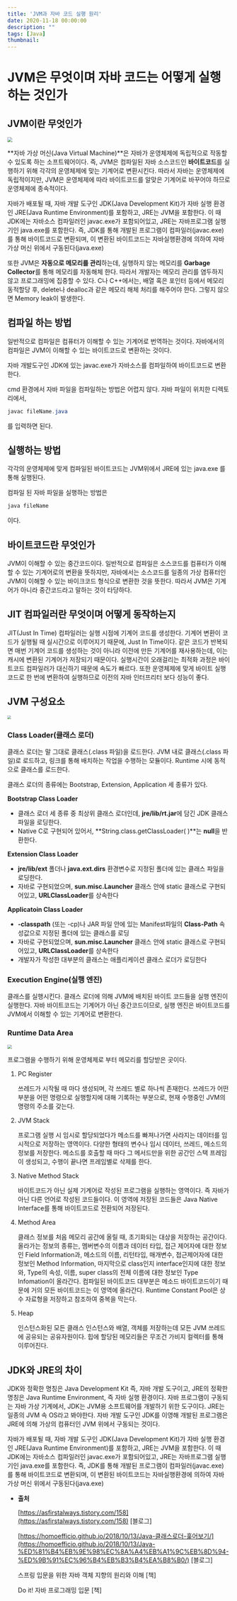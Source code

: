 ```yaml
---
title: 'JVM과 자바 코드 실행 원리'
date: 2020-11-18 00:00:00
description: ""
tags: [Java]
thumbnail: 
---  
```




# JVM은 무엇이며 자바 코드는 어떻게 실행하는 것인가

## JVM이란 무엇인가

<img src="https://img1.daumcdn.net/thumb/R1280x0/?scode=mtistory2&fname=https%3A%2F%2Fblog.kakaocdn.net%2Fdn%2FcB4xQv%2FbtqNEeXuTzl%2F1d3ZEjCkh2A0VQjPL7NgB1%2Fimg.png" style="zoom:67%;" />

**자바 가상 머신(Java Virtual Machine)**은 자바가 운영체제에 독립적으로 작동할 수 있도록 하는 소프트웨어이다. 즉, JVM은 컴파일된 자바 소스코드인 **바이트코드**를 실행하기 위해 각각의 운영체제에 맞는 기계어로 변환시킨다. 따라서 자바는 운영체제에 독립적이지만, JVM은 운영체제에 따라 바이트코드를 알맞은 기계어로 바꾸어야 하므로 운영체제에 종속적이다.

자바가 배포될 때, 자바 개발 도구인 JDK(Java Development Kit)가 자바 실행 환경인 JRE(Java Runtime Environment)를 포함하고, JRE는 JVM을 포함한다. 이 때 JDK에는 자바소스 컴파일러인 javac.exe가 포함되어있고, JRE는 자바프로그램 실행기인 java.exe를 포함한다. 즉, JDK를 통해 개발된 프로그램이 컴파일러(javac.exe) 를 통해 바이트코드로 변환되며, 이 변환된 바이트코드는 자바실행환경에 의하여 자바 가상 머신 위에서 구동된다(java.exe)

또한 JVM은 **자동으로 메모리를 관리**하는데, 실행하지 않는 메모리를 **Garbage Collector**를 통해 메모리를 자동해체 한다. 따라서 개발자는 메모리 관리를 염두하지 않고 프로그래밍에 집중할 수 있다. C나 C++에서는, 배열 혹은 포인터 등에서 메모리 동적할당 후, delete나 dealloc과 같은 메모리 해체 처리를 해주어야 한다. 그렇지 않으면 Memory leak이 발생한다.

## 컴파일 하는 방법

일반적으로 컴파일은 컴퓨터가 이해할 수 있는 기계어로 번역하는 것이다. 자바에서의 컴파일은 JVM이 이해할 수 있는 바이트코드로 변환하는 것이다.

자바 개발도구인 JDK에 있는 javac.exe가 자바소스를 컴파일하여 바이트코드로 변환한다.

cmd 환경에서 자바 파일을 컴파일하는 방법은 어렵지 않다. 자바 파일이 위치한 디렉토리에서, 

```java
javac fileName.java
```

를 입력하면 된다.

## 실행하는 방법

각각의 운영체제에 맞게 컴파일된 바이트코드는 JVM위에서 JRE에 있는 java.exe 를 통해 실행된다.

컴파일 된 자바 파일을 실행하는 방법은

```java
java fileName
```

이다.

## 바이트코드란 무엇인가

JVM이 이해할 수 있는 중간코드이다. 일반적으로 컴파일은 소스코드를 컴퓨터가 이해할 수 있는 기계어로의 변환을 뜻하지만, 자바에서는 소스코드를 일종의 가상 컴퓨터인 JVM이 이해할 수 있는 바이크코드 형식으로 변환한 것을 뜻한다. 따라서 JVM은 기계어가 아니라 중간코드라고 말하는 것이 타당하다.

## JIT 컴파일러란 무엇이며 어떻게 동작하는지

JIT(Just In Time) 컴파일러는 실행 시점에 기계어 코드를 생성한다. 기계어 변환이 코드가 실행될 때 실시간으로 이루어지기 때문에, Just In Time이다. 같은 코드가 반복되면 매번 기계어 코드를 생성하는 것이 아니라 이전에 만든 기계어를 재사용하는데, 이는 캐시에 변환된 기계어가 저장되기 때문이다. 실행시간이 오래걸리는 최적화 과정은 바이트코드 컴파일러가 대신하기 때문에 속도가 빠르다. 또한 운영체제에 맞게 바이트 실행코드로 한 번에 변환하여 실행하므로 이전의 자바 인터프리터 보다 성능이 좋다.

## JVM 구성요소

<img src="https://img1.daumcdn.net/thumb/R1280x0/?scode=mtistory2&fname=https%3A%2F%2Fblog.kakaocdn.net%2Fdn%2FcSQwM8%2FbtqNJxptNUP%2FXy1vRu7LaEHt66pqagaKF1%2Fimg.png" style="zoom:50%;" />

### **Class Loader(클래스 로더)**

클래스 로더는 말 그대로 클래스(.class 파일)을 로드한다. JVM 내로 클래스(.class 파일)로 로드하고, 링크를 통해 배치하는 작업을 수행하는 모듈이다. Runtime 시에 동적으로 클래스를 로드한다. 

클래스 로더의 종류에는 Bootstrap, Extension, Application 세 종류가 있다. 

**Bootstrap Class Loader**

- 클래스 로더 세 종류 중 최상위 클래스 로더인데, **jre/lib/rt.jar**에 담긴 JDK 클래스 파일을 로딩한다.
- Native C로 구현되어 있어서, **String.class.getClassLoader( )**는 **null**을 반환한다.

**Extension Class Loader**

- **jre/lib/ext** 폴더나 **java.ext.dirs** 환경변수로 지정된 폴더에 있는 클래스 파일을 로딩한다.
- 자바로 구현되었으며, **sun.misc.Launcher** 클래스 안에 static 클래스로 구현되어있고, **URLClassLoader**를 상속한다

**Applicatoin Class Loader**

- **-classpath** (또는 -cp)나 JAR 파일 안에 있는 Manifest파일의 **Class-Path** 속성값으로 지정된 폴더에 있는 클래스를 로딩
- 자바로 구현되었으며, **sun.misc.Launcher** 클래스 안에 static 클래스로 구현되어있고, **URLClassLoader**를 상속한다
- 개발자가 작성한 대부분의 클래스는 애플리케이션 클래스 로더가 로딩한다

### Execution Engine(실행 엔진)

클래스를 실행시킨다. 클래스 로더에 의해 JVM에 배치된 바이트 코드들을 실행 엔진이 실행한다. 자바 바이트코드는 기계어가 아닌 중간코드이므로, 실행 엔진은 바이트코드를 JVM에서 이해할 수 있는 기계어로 변환한다.

### Runtime Data Area

<img src="https://t1.daumcdn.net/cfile/tistory/992EE9465D08E9B903" style="zoom:60%;" />

프로그램을 수행하기 위해 운영체제로 부터 메모리를 할당받은 곳이다.

1. PC Register

    쓰레드가 시작될 때 마다 생성되며, 각 쓰레드 별로 하나씩 존재한다. 쓰레드가 어떤 부분을 어떤 명령으로 실행할지에 대해 기록하는 부분으로, 현재 수행중인 JVM의 명령의 주소를 갖는다.

2. JVM Stack

    프로그램 실행 시 임시로 할당되었다가 메소드를 빠져나가면 사라지는 데이터를 임시적으로 저장하는 영역이다. 다양한 형태의 변수나 임시 데이터, 쓰레드, 메소드의 정보를 저장한다. 메소드를 호출할 때 마다 그 메서드만을 위한 공간인 스택 프레임이 생성되고, 수행이 끝나면 프레임별로 삭제를 한다. 

3. Native Method Stack

    바이트코드가 아닌 실제 기계어로 작성된 프로그램을 실행하는 영역이다. 즉 자바가 아닌 다른 언어로 작성된 코드들이다. 이 영역에 저장된 코드들은 Java Native Interface를 통해 바이트코드로 전환되어 저장된다. 

4. Method Area

    클래스 정보를 처음 메모리 공간에 올릴 때, 초기화되는 대상을 저장하는 공간이다. 올라가는 정보의 종류는, 멤버변수의 이름과 데이터 타입, 접근 제어자에 대한 정보인 Field Information과, 메소드의 이름, 리턴타입, 매개변수, 접근제어자에 대한 정보인 Method Information, 마지막으로 class인지 interface인지에 대한 정보와, Type의 속성, 이름, super class의 전체 이름에 대한 정보인 Type Infomation이 올라간다. 컴파일된 바이트코드 대부분은 메소드 바이트코드이기 때문에 거의 모든 바이트코드는 이 영역에 올라간다. Runtime Constant Pool은 상수 자료형을 저장하고 참조하여 중복을 막는다.

5. Heap

    인스턴스화된 모든 클래스 인스턴스와 배열, 객체를 저장하는데 모든 JVM 쓰레드에 공유되는 공유자원이다. 힙에 할당된 메모리들은 무조건 가비지 컬렉터를 통해 이루어진다.

## JDK와 JRE의 차이

JDK와 정확한 명칭은 Java Development Kit 즉, 자바 개발 도구이고, JRE의 정확한 명칭은 Java Runtime Environment, 즉 자바 실행 환경이다. 자바 프로그램이 구동되는 자바 가상 기계에서, JDK는 JVM용 소프트웨어를 개발하기 위한 도구이다. JRE는 일종의 JVM 속 OS라고 봐야한다. 자바 개발 도구인 JDK를 이영해 개발된 프로그램은 JRE에 의해 가상의 컴퓨터인 JVM 위에서 구동되는 것이다. 

자바가 배포될 때, 자바 개발 도구인 JDK(Java Development Kit)가 자바 실행 환경인 JRE(Java Runtime Environment)를 포함하고, JRE는 JVM을 포함한다. 이 때 JDK에는 자바소스 컴파일러인 javac.exe가 포함되어있고, JRE는 자바프로그램 실행기인 java.exe를 포함한다. 즉, JDK를 통해 개발된 프로그램이 컴파일러(javac.exe) 를 통해 바이트코드로 변환되며, 이 변환된 바이트코드는 자바실행환경에 의하여 자바 가상 머신 위에서 구동된다(java.exe)



- **출처**

    [https://asfirstalways.tistory.com/158](https://asfirstalways.tistory.com/158) [블로그]

    [https://homoefficio.github.io/2018/10/13/Java-클래스로더-훑어보기/](https://homoefficio.github.io/2018/10/13/Java-%ED%81%B4%EB%9E%98%EC%8A%A4%EB%A1%9C%EB%8D%94-%ED%9B%91%EC%96%B4%EB%B3%B4%EA%B8%B0/) [블로그]

    스프링 입문을 위한 자바 객체 지향의 원리와 이해 [책]

    Do it! 자바 프로그래밍 입문 [책]